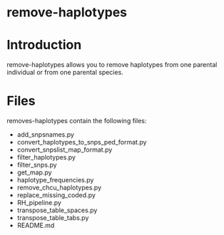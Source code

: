 # remove-haplotypes
# Introduction
remove-haplotypes allows you to remove haplotypes from one parental individual or from one parental species.

# Files
removes-haplotypes contain the following files:
- add_snpsnames.py 
- convert_haplotypes_to_snps_ped_format.py 
- convert_snpslist_map_format.py 
- filter_haplotypes.py 
- filter_snps.py 
- get_map.py 
- haplotype_frequencies.py 
- remove_chcu_haplotypes.py	
- replace_missing_coded.py 
- RH_pipeline.py 
- transpose_table_spaces.py
- transpose_table_tabs.py
- README.md 





